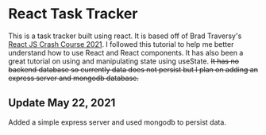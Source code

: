 # React Task Tracker
This is a task tracker built using react. It is based off of Brad Traversy's [React JS Crash Course 2021](https://www.youtube.com/watch?v=w7ejDZ8SWv8).
I followed this tutorial to help me better understand how to use React and React components. It has also been a great tutorial on using and manipulating state using useState. ~~It has no backend database so currently data does not persist but I plan on adding an express server and mongodb database.~~

## Update May 22, 2021
Added a simple express server and used mongodb to persist data.
